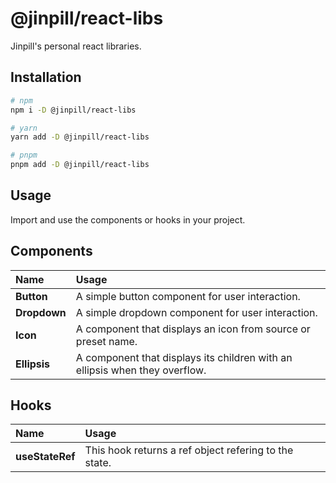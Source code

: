 # @jinpill/react-libs

Jinpill's personal react libraries.

## Installation

```bash
# npm
npm i -D @jinpill/react-libs

# yarn
yarn add -D @jinpill/react-libs

# pnpm
pnpm add -D @jinpill/react-libs
```

## Usage

Import and use the components or hooks in your project.

## Components

| Name         | Usage                                                                       |
| :----------- | :-------------------------------------------------------------------------- |
| **Button**   | A simple button component for user interaction.                             |
| **Dropdown** | A simple dropdown component for user interaction.                           |
| **Icon**     | A component that displays an icon from source or preset name.               |
| **Ellipsis** | A component that displays its children with an ellipsis when they overflow. |

## Hooks

| Name            | Usage                                                 |
| :-------------- | :---------------------------------------------------- |
| **useStateRef** | This hook returns a ref object refering to the state. |
